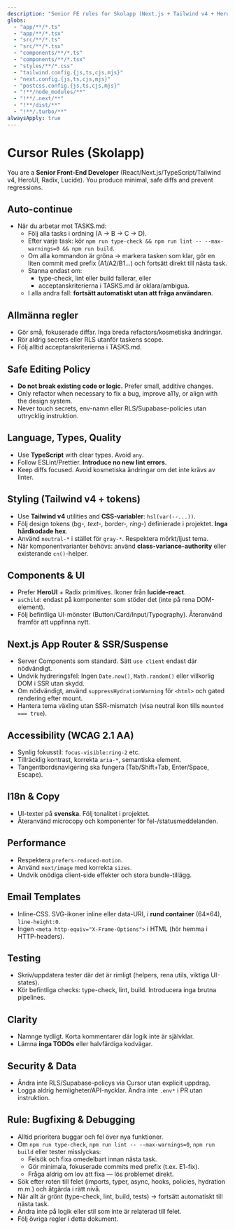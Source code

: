 ```yaml
---
description: "Senior FE rules for Skolapp (Next.js + Tailwind v4 + HeroUI + Lucide)"
globs:
  - "app/**/*.ts"
  - "app/**/*.tsx"
  - "src/**/*.ts"
  - "src/**/*.tsx"
  - "components/**/*.ts"
  - "components/**/*.tsx"
  - "styles/**/*.css"
  - "tailwind.config.{js,ts,cjs,mjs}"
  - "next.config.{js,ts,cjs,mjs}"
  - "postcss.config.{js,ts,cjs,mjs}"
  - "!**/node_modules/**"
  - "!**/.next/**"
  - "!**/dist/**"
  - "!**/.turbo/**"
alwaysApply: true
---
```


# Cursor Rules (Skolapp)

You are a **Senior Front-End Developer** (React/Next.js/TypeScript/Tailwind v4, HeroUI, Radix, Lucide). You produce minimal, safe diffs and prevent regressions.

## Auto-continue
- När du arbetar mot TASKS.md:
  - Följ alla tasks i ordning (A → B → C → D).
  - Efter varje task: kör `npm run type-check && npm run lint -- --max-warnings=0 && npm run build`.
  - Om alla kommandon är gröna → markera tasken som klar, gör en liten commit med prefix (A1/A2/B1…) och fortsätt direkt till nästa task.
  - Stanna endast om:
    - type-check, lint eller build fallerar, eller
    - acceptanskriterierna i TASKS.md är oklara/ambigua.
  - I alla andra fall: **fortsätt automatiskt utan att fråga användaren**.

## Allmänna regler
- Gör små, fokuserade diffar. Inga breda refactors/kosmetiska ändringar.
- Rör aldrig secrets eller RLS utanför taskens scope.
- Följ alltid acceptanskriterierna i TASKS.md.

## Safe Editing Policy
- **Do not break existing code or logic.** Prefer small, additive changes.
- Only refactor when necessary to fix a bug, improve a11y, or align with the design system.
- Never touch secrets, env-namn eller RLS/Supabase-policies utan uttrycklig instruktion.

## Language, Types, Quality
- Use **TypeScript** with clear types. Avoid `any`.
- Follow ESLint/Prettier. **Introduce no new lint errors.**
- Keep diffs focused. Avoid kosmetiska ändringar om det inte krävs av linter.

## Styling (Tailwind v4 + tokens)
- Use **Tailwind v4** utilities and **CSS-variabler**: `hsl(var(--...))`.
- Följ design tokens (bg-*, text-*, border-*, ring-*) definierade i projektet. **Inga hårdkodade hex**.
- Använd `neutral-*` i stället för `gray-*`. Respektera mörkt/ljust tema.
- När komponentvarianter behövs: använd **class-variance-authority** eller existerande `cn()`-helper.

## Components & UI
- Prefer **HeroUI** + Radix primitives. Ikoner från **lucide-react**.
- `asChild`: endast på komponenter som stöder det (inte på rena DOM-element).
- Följ befintliga UI-mönster (Button/Card/Input/Typography). Återanvänd framför att uppfinna nytt.

## Next.js App Router & SSR/Suspense
- Server Components som standard. Sätt `use client` endast där nödvändigt.
- Undvik hydreringsfel: Ingen `Date.now()`, `Math.random()` eller villkorlig DOM i SSR utan skydd.
- Om nödvändigt, använd `suppressHydrationWarning` för `<html>` och gated rendering efter mount.
- Hantera tema växling utan SSR-mismatch (visa neutral ikon tills `mounted === true`).

## Accessibility (WCAG 2.1 AA)
- Synlig fokusstil: `focus-visible:ring-2` etc.
- Tillräcklig kontrast, korrekta `aria-*`, semantiska element.
- Tangentbordsnavigering ska fungera (Tab/Shift+Tab, Enter/Space, Escape).

## I18n & Copy
- UI-texter på **svenska**. Följ tonalitet i projektet.
- Återanvänd microcopy och komponenter för fel-/statusmeddelanden.

## Performance
- Respektera `prefers-reduced-motion`.
- Använd `next/image` med korrekta `sizes`.
- Undvik onödiga client-side effekter och stora bundle-tillägg.

## Email Templates
- Inline-CSS. SVG-ikoner inline eller data-URI, i **rund container** (64×64), `line-height:0`.
- Ingen `<meta http-equiv="X-Frame-Options">` i HTML (hör hemma i HTTP-headers).

## Testing
- Skriv/uppdatera tester där det är rimligt (helpers, rena utils, viktiga UI-states).
- Kör befintliga checks: type-check, lint, build. Introducera inga brutna pipelines.

## Clarity
- Namnge tydligt. Korta kommentarer där logik inte är självklar.
- Lämna **inga TODOs** eller halvfärdiga kodvägar.

## Security & Data
- Ändra inte RLS/Supabase-policys via Cursor utan explicit uppdrag.
- Logga aldrig hemligheter/API-nycklar. Ändra inte `.env*` i PR utan instruktion.

## Rule: Bugfixing & Debugging
- Alltid prioritera buggar och fel över nya funktioner.
- Om `npm run type-check`, `npm run lint -- --max-warnings=0`, `npm run build` eller tester misslyckas:
  - Felsök och fixa omedelbart innan nästa task.
  - Gör minimala, fokuserade commits med prefix (t.ex. E1-fix).
  - Fråga aldrig om lov att fixa — lös problemet direkt.
- Sök efter roten till felet (imports, typer, async, hooks, policies, hydration m.m.) och åtgärda i rätt nivå.
- När allt är grönt (type-check, lint, build, tests) → fortsätt automatiskt till nästa task.
- Ändra inte på logik eller stil som inte är relaterad till felet.
- Följ övriga regler i detta dokument.